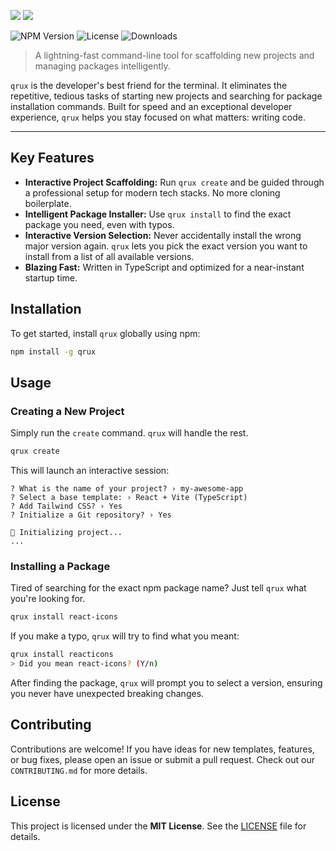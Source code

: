 ![](https://goodnesslu/qrux/main/.github/logo-dark.svg#gh-dark-mode-only)
![](https://goodnesslu/qrux/main/.github/logo-light.svg#gh-light-mode-only)

![NPM Version](https://img.shields.io/npm/v/qrux)
![License](https://img.shields.io/github/license/goodnesslu/qrux)
![Downloads](https://img.shields.io/npm/dt/qrux)

> A lightning-fast command-line tool for scaffolding new projects and managing packages intelligently.

`qrux` is the developer's best friend for the terminal. It eliminates the repetitive, tedious tasks of starting new projects and searching for package installation commands. Built for speed and an exceptional developer experience, `qrux` helps you stay focused on what matters: writing code.

---

## Key Features

- **Interactive Project Scaffolding:** Run `qrux create` and be guided through a professional setup for modern tech stacks. No more cloning boilerplate.
- **Intelligent Package Installer:** Use `qrux install` to find the exact package you need, even with typos.
- **Interactive Version Selection:** Never accidentally install the wrong major version again. `qrux` lets you pick the exact version you want to install from a list of all available versions.
- **Blazing Fast:** Written in TypeScript and optimized for a near-instant startup time.

## Installation

To get started, install `qrux` globally using npm:

```bash
npm install -g qrux
```

## Usage

### Creating a New Project

Simply run the `create` command. `qrux` will handle the rest.

```bash
qrux create
```

This will launch an interactive session:

```
? What is the name of your project? › my-awesome-app
? Select a base template: › React + Vite (TypeScript)
? Add Tailwind CSS? › Yes
? Initialize a Git repository? › Yes

🚀 Initializing project...
...
```

### Installing a Package

Tired of searching for the exact npm package name? Just tell `qrux` what you're looking for.

```bash
qrux install react-icons
```

If you make a typo, `qrux` will try to find what you meant:

```bash
qrux install reacticons
> Did you mean react-icons? (Y/n)
```

After finding the package, `qrux` will prompt you to select a version, ensuring you never have unexpected breaking changes.

## Contributing

Contributions are welcome! If you have ideas for new templates, features, or bug fixes, please open an issue or submit a pull request. Check out our `CONTRIBUTING.md` for more details.

## License

This project is licensed under the **MIT License**. See the [LICENSE](LICENSE) file for details.

